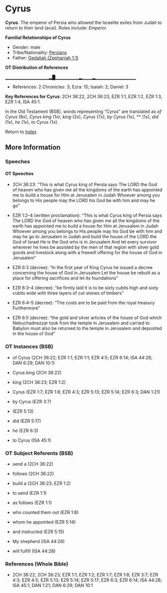 # Cyrus
**Cyrus**. 
The emperor of Persia who allowed the Israelite exiles from Judah to return to their land (acai). 
Roles include: 
_Emperor_. 




**Familial Relationships of Cyrus**


* Gender: male
* Tribe/Nationality: [Persians](../../../groups/md/acai/Persia.md)
* Father: [Gedaliah (Zephaniah 1:1)](Gedaliah.3.md)


**OT Distribution of References**

▁▁▁▁▁▁▁▁▁▁▁▁▁▂█▁▁▁▁▁▁▁▂▁▁▁▂▁▁▁▁▁▁▁▁▁▁▁▁
* References: 2 Chronicles: 3; Ezra: 15; Isaiah: 2; Daniel: 3



**Key References for Cyrus**: 
2CH 36:22, 2CH 36:23, EZR 1:1, EZR 1:2, EZR 1:3, EZR 1:4, ISA 45:1. 


In the Old Testament (BSB), words representing “Cyrus” are translated as 
*of Cyrus* (8x), *Cyrus king* (1x), *king* (2x), *Cyrus* (7x), *by Cyrus* (1x), ** (1x), *did* (1x), *he* (1x), *to Cyrus* (1x). 




Return to [Index](00-Index.md)

## More Information

### Speeches

#### OT Speeches

* 2CH 36:23: “This is what Cyrus king of Persia says The LORD the God of heaven who has given me all the kingdoms of the earth has appointed me to build a house for Him at Jerusalem in Judah Whoever among you belongs to His people may the LORD his God be with him and may he go”

* EZR 1:2–4 (written proclamation): “This is what Cyrus king of Persia says The LORD the God of heaven who has given me all the kingdoms of the earth has appointed me to build a house for Him at Jerusalem in Judah Whoever among you belongs to His people may his God be with him and may he go to Jerusalem in Judah and build the house of the LORD the God of Israel He is the God who is in Jerusalem And let every survivor wherever he lives be assisted by the men of that region with silver gold goods and livestock along with a freewill offering for the house of God in Jerusalem”

* EZR 6:3 (decree): “In the first year of King Cyrus he issued a decree concerning the house of God in Jerusalem Let the house be rebuilt as a place for offering sacrifices and let its foundations”

* EZR 6:3–4 (decree): “be firmly laid It is to be sixty cubits high and sixty cubits wide with three layers of cut stones of timbers”

* EZR 6:4–5 (decree): “The costs are to be paid from the royal treasury Furthermore”

* EZR 6:5 (decree): “the gold and silver articles of the house of God which Nebuchadnezzar took from the temple in Jerusalem and carried to Babylon must also be returned to the temple in Jerusalem and deposited in the house of God”

### OT Instances (BSB)

* of Cyrus (2CH 36:22; EZR 1:1; EZR 1:1; EZR 4:5; EZR 6:14; ISA 44:28; DAN 6:29; DAN 10:1)

* Cyrus king (2CH 36:22)

* king (2CH 36:23; EZR 1:2)

* Cyrus (EZR 1:7; EZR 1:8; EZR 4:3; EZR 5:13; EZR 5:14; EZR 6:3; DAN 1:21)

* by Cyrus (EZR 3:7)

*  (EZR 5:13)

* did (EZR 5:17)

* he (EZR 6:3)

* to Cyrus (ISA 45:1)



### OT Subject Referents (BSB)

* send a (2CH 36:22)

* follows (2CH 36:22)

* build a (2CH 36:23; EZR 1:2)

* to send (EZR 1:1)

* as follows (EZR 1:1)

* who counted them out (EZR 1:8)

* whom he appointed (EZR 5:14)

* and instructed (EZR 5:15)

* My shepherd (ISA 44:28)

* will fulfill (ISA 44:28)



### References (Whole Bible)

* 2CH 36:22; 2CH 36:23; EZR 1:1; EZR 1:2; EZR 1:7; EZR 1:8; EZR 3:7; EZR 4:3; EZR 4:5; EZR 5:13; EZR 5:14; EZR 5:17; EZR 6:3; EZR 6:14; ISA 44:28; ISA 45:1; DAN 1:21; DAN 6:29; DAN 10:1



